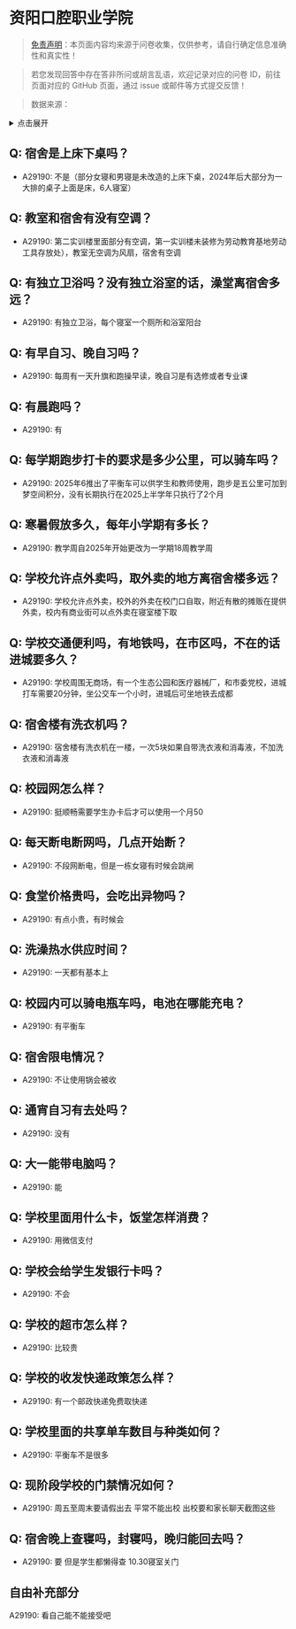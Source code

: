 # 资阳口腔职业学院

> [免责声明](https://colleges.chat/#_3)：本页面内容均来源于问卷收集，仅供参考，请自行确定信息准确性和真实性！

> 若您发现回答中存在答非所问或胡言乱语，欢迎记录对应的问卷 ID，前往页面对应的 GitHub 页面，通过 issue 或邮件等方式提交反馈！

> 数据来源：

<details><summary>点击展开</summary>
<ul>
<li>A29190: 1438562509@qq.com (2025 年 06 月)</li>
</ul>
</details>

## Q: 宿舍是上床下桌吗？

- A29190: 不是（部分女寝和男寝是未改造的上床下桌，2024年后大部分为一大排的桌子上面是床，6人寝室）

## Q: 教室和宿舍有没有空调？

- A29190: 第二实训楼里面部分有空调，第一实训楼未装修为劳动教育基地劳动工具存放处），教室无空调为风扇，宿舍有空调

## Q: 有独立卫浴吗？没有独立浴室的话，澡堂离宿舍多远？

- A29190: 有独立卫浴，每个寝室一个厕所和浴室阳台

## Q: 有早自习、晚自习吗？

- A29190: 每周有一天升旗和跑操早读，晚自习是有选修或者专业课

## Q: 有晨跑吗？

- A29190: 有

## Q: 每学期跑步打卡的要求是多少公里，可以骑车吗？

- A29190: 2025年6推出了平衡车可以供学生和教师使用，跑步是五公里可加到梦空间积分，没有长期执行在2025上半学年只执行了2个月

## Q: 寒暑假放多久，每年小学期有多长？

- A29190: 教学周自2025年开始更改为一学期18周教学周

## Q: 学校允许点外卖吗，取外卖的地方离宿舍楼多远？

- A29190: 学校允许点外卖，校外的外卖在校门口自取，附近有散的摊贩在提供外卖，校内有商业街可以点外卖在寝室楼下取

## Q: 学校交通便利吗，有地铁吗，在市区吗，不在的话进城要多久？

- A29190: 学校周围无商场，有一个生态公园和医疗器械厂，和市委党校，进城打车需要20分钟，坐公交车一个小时，进城后可坐地铁去成都

## Q: 宿舍楼有洗衣机吗？

- A29190: 宿舍楼有洗衣机在一楼，一次5块如果自带洗衣液和消毒液，不加洗衣液和消毒液

## Q: 校园网怎么样？

- A29190: 挺顺畅需要学生办卡后才可以使用一个月50

## Q: 每天断电断网吗，几点开始断？

- A29190: 不段网断电，但是一栋女寝有时候会跳闸

## Q: 食堂价格贵吗，会吃出异物吗？

- A29190: 有点小贵，有时候会

## Q: 洗澡热水供应时间？

- A29190: 一天都有基本上

## Q: 校园内可以骑电瓶车吗，电池在哪能充电？

- A29190: 有平衡车

## Q: 宿舍限电情况？

- A29190: 不让使用锅会被收

## Q: 通宵自习有去处吗？

- A29190: 没有

## Q: 大一能带电脑吗？

- A29190: 能

## Q: 学校里面用什么卡，饭堂怎样消费？

- A29190: 用微信支付

## Q: 学校会给学生发银行卡吗？

- A29190: 不会

## Q: 学校的超市怎么样？

- A29190: 比较贵

## Q: 学校的收发快递政策怎么样？

- A29190: 有一个邮政快递免费取快递

## Q: 学校里面的共享单车数目与种类如何？

- A29190: 平衡车不是很多

## Q: 现阶段学校的门禁情况如何？

- A29190: 周五至周末要请假出去 平常不能出校 出校要和家长聊天截图这些

## Q: 宿舍晚上查寝吗，封寝吗，晚归能回去吗？

- A29190: 要 但是学生都懒得查 10.30寝室关门

## 自由补充部分

A29190: 看自己能不能接受吧